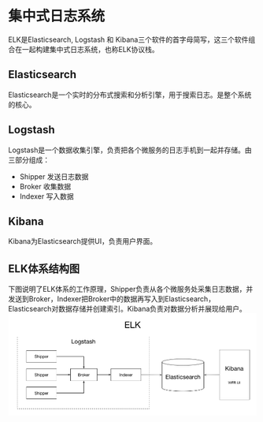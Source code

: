 集中式日志系统
===

ELK是Elasticsearch, Logstash 和 Kibana三个软件的首字母简写，这三个软件组合在一起构建集中式日志系统，也称ELK协议栈。

## Elasticsearch
Elasticsearch是一个实时的分布式搜索和分析引擎，用于搜索日志。是整个系统的核心。

## Logstash
Logstash是一个数据收集引擎，负责把各个微服务的日志手机到一起并存储。由三部分组成：

  * Shipper 发送日志数据
  * Broker 收集数据
  * Indexer 写入数据
  
## Kibana
Kibana为Elasticsearch提供UI，负责用户界面。


## ELK体系结构图
下图说明了ELK体系的工作原理，Shipper负责从各个微服务处采集日志数据，并发送到Broker，Indexer把Broker中的数据再写入到Elasticsearch，Elasticsearch对数据存储并创建索引。Kibana负责对数据分析并展现给用户。
<img src="../images/elk.png" >



